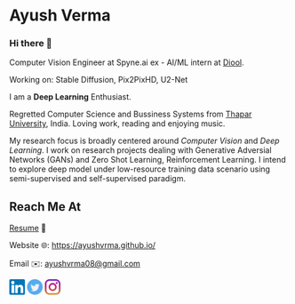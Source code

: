 # Ayush Verma

### Hi there 👋

Computer Vision Engineer at Spyne.ai
ex - AI/ML intern at [Diool](https://www.diool.com/).

Working on: Stable Diffusion, Pix2PixHD, U2-Net


I am a **Deep Learning** Enthusiast.


Regretted Computer Science and Bussiness Systems from [Thapar University](https://www.thapar.edu/), India.
Loving work, reading and enjoying music.

My research focus is broadly centered around *Computer Vision* and *Deep Learning*. I work on research projects dealing with Generative Adversial Networks (GANs) and Zero Shot Learning, Reinforcement Learning. I intend to explore deep model under low-resource training data scenario using semi-supervised and self-supervised paradigm.


## Reach Me At
[Resume](https://ayushvrma.github.io/uploads/resume.pdf) 📄

Website 🌐: <https://ayushvrma.github.io/>

Email ✉️: ayushvrma08@gmail.com

[<img src="Assets/linkedin.svg" width="28">](https://www.linkedin.com/in/ayushvrma/)
[<img src="Assets/twitter.svg" width="28">](https://twitter.com/_oyus_/) [<img src="Assets/instagram.svg" width="28">](https://instagram.com/ayush.vrma)
